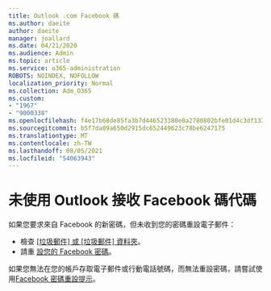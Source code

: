 ```yaml
---
title: Outlook .com Facebook 碼
ms.author: daeite
author: daeite
manager: joallard
ms.date: 04/21/2020
ms.audience: Admin
ms.topic: article
ms.service: o365-administration
ROBOTS: NOINDEX, NOFOLLOW
localization_priority: Normal
ms.collection: Adm_O365
ms.custom:
- "1967"
- "9000338"
ms.openlocfilehash: f4e17b68de85fa3b7d446523380e0a2780802bfe01d4c3df133f4b7231a0d16c
ms.sourcegitcommit: b5f7da89a650d2915dc652449623c78be6247175
ms.translationtype: MT
ms.contentlocale: zh-TW
ms.lasthandoff: 08/05/2021
ms.locfileid: "54063943"
---
```

# <a name="not-receiving-facebook-codes-using-outlookcom"></a>未使用 Outlook 接收 Facebook 碼代碼

如果您要求來自 Facebook 的新密碼，但未收到您的密碼重設電子郵件：

- 檢查 [ [垃圾郵件] 或 [垃圾郵件] 資料夾](https://outlook.live.com/mail/junkemail)。
- 請重 [設您的 Facebook 密碼](https://aka.ms/facebook-password-reset)。

如果您無法在您的帳戶存取電子郵件或行動電話號碼，而無法重設密碼，請嘗試使用[Facebook 密碼重設提示](https://aka.ms/facebook-password-help)。